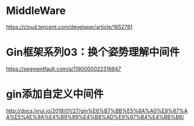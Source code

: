 #  MiddleWare

https://cloud.tencent.com/developer/article/1652781   

#  Gin框架系列03：换个姿势理解中间件
https://segmentfault.com/a/1190000022316947   


#  gin添加自定义中间件 
http://docs.lvrui.io/2019/01/27/gin%E6%B7%BB%E5%8A%A0%E8%87%AA%E5%AE%9A%E4%B9%89%E4%B8%AD%E9%97%B4%E4%BB%B6/   
